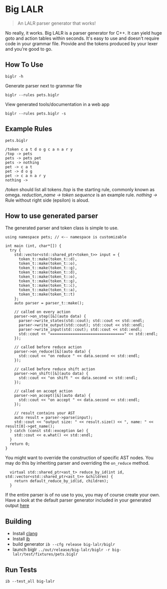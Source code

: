 Big LALR
========

> An LALR parser generator that works!

No really, it works. Big LALR is a parser generator for C++. It can yield huge goto and action tables within seconds. It's easy to use and doesn't require code in your grammar file. Provide and the tokens produced by your lexer and you're good to go.

## How To Use

`biglr -h`

Generate parser next to grammar file

`biglr --rules pets.biglr`

View generated tools/documentation in a web app

`biglr --rules pets.biglr -s`

## Example Rules

`pets.biglr`

```
/token c a t d o g c a n a r y
/top -> pets
pets -> pets pet
pets -> nothing
pet -> c a t
pet -> d o g
pet -> c a n a r y
nothing ->
```

_/token_ should list all tokens
_/top_ is the starting rule, commonly known as omega.
_reduction_name -> token sequence_ is an example rule.
_nothing ->_ Rule without right side (epsilon) is aloud.

## How to use generated parser

The generated parser and token class is simple to use.

```
using namespace pets; // <-- namespace is customizable

int main (int, char*[]) {
  try {
    std::vector<std::shared_ptr<token_t>> input = {
      token_t::make(token_t::d),
      token_t::make(token_t::o),
      token_t::make(token_t::g),
      token_t::make(token_t::d),
      token_t::make(token_t::o),
      token_t::make(token_t::g),
      token_t::make(token_t::c),
      token_t::make(token_t::a),
      token_t::make(token_t::t)
    };
    auto parser = parser_t::make();

    // called on every action
    parser->on_step([&](auto data) {
      parser->write_states(std::cout); std::cout << std::endl;
      parser->write_output(std::cout); std::cout << std::endl;
      parser->write_input(std::cout); std::cout << std::endl;
      std::cout << "=================================" << std::endl;
    });

    // called before reduce action
    parser->on_reduce([&](auto data) {
      std::cout << "on reduce " << data.second << std::endl;
    });

    // called before reduce shift action
    parser->on_shift([&](auto data) {
      std::cout << "on shift " << data.second << std::endl;
    });

    // called on accept action
    parser->on_accept([&](auto data) {
      std::cout << "on accept " << data.second << std::endl;
    });

    // result contains your AST
    auto result = parser->parse(input);
    std::cout << "output size: " << result.size() << ", name: " << result[0]->get_name();
  } catch (const std::exception &e) {
    std::cout << e.what() << std::endl;
  }
  return 0;
}
```

You might want to override the construction of specific AST nodes. You may do this by inheriting parser and overriding the `on_reduce` method.

```
  virtual std::shared_ptr<ast_t> reduce_by_id(int id, std::vector<std::shared_ptr<ast_t>> &children) {
    return default_reduce_by_id(id, children);
  }
```

If the entire parser is of no use to you, you may of course create your own. Have a look at the default parser generator included in your generated output [here](codegen/included_driver.cc)

## Building

- Install [clang](https://clang.llvm.org/)
- Install [ib](https://github.com/JasonL9000/ib)
- build generator `ib --cfg release big-lalr/biglr`
- launch biglr `../out/release/big-lalr/biglr -r big-lalr/test/fixtures/pets.biglr`

## Run Tests

`ib --test_all big-lalr`
